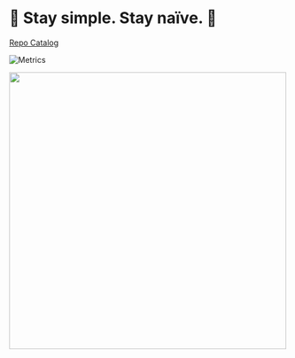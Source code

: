 # 🌟 Stay simple. Stay naïve. 👀

[Repo Catalog](./repo_catalog.md)

<!-- If you're using "main" as the default branch -->
![Metrics](https://github.com/ChenQiqian/ChenQiqian/blob/master/github-metrics.svg)

<img src="https://wakatime.com/share/@chenqiqian/102089f6-88b1-4701-ba8b-3cac8236c1b5.svg" style="width: 500px;"/>
